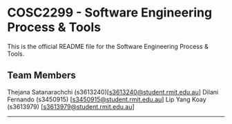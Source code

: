 # COSC2299 - Software Engineering Process & Tools

This is the official README file for the Software Engineering Process & Tools.

## Team Members
Thejana Satanarachchi (s3613240)[s3613240@student.rmit.edu.au]
Dilani Fernando (s3450915) [s3450915@student.rmit.edu.au]
Lip Yang Koay (s3613979) [s3613979@student.rmit.edu.au]

-----


